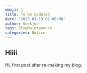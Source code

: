 ```yaml
---
emoji: 🌱
title: To be updated
date: '2023-03-19 02:00:00'
author: Seokjoo
tags: BlogMaintanence
categories: Notice
---
```


## Hiiii
Hi, first post after re-making my blog.


```toc

```
